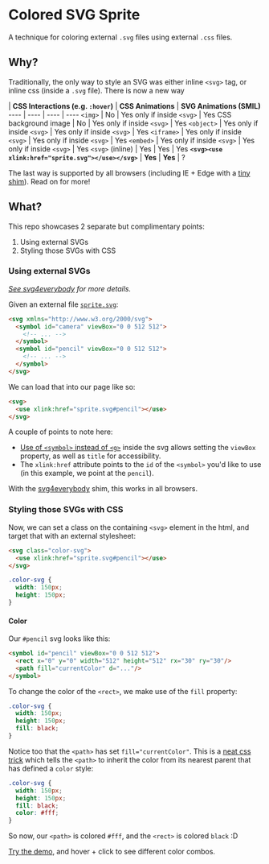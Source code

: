 # Colored SVG Sprite

A technique for coloring external `.svg` files using external `.css` files.

## Why?

Traditionally, the only way to style an SVG was either inline `<svg>` tag, or
inline css (inside a `.svg` file). There is now a new way

| **CSS Interactions (e.g. `:hover`)** | **CSS Animations** | **SVG Animations (SMIL)**
---- | ---- | ---- | ----
`<img>` | No | Yes only if inside `<svg>` | Yes
CSS background image | No | Yes only if inside `<svg>` | Yes
`<object>` | Yes only if inside `<svg>` | Yes only if inside `<svg>` | Yes
`<iframe>` | Yes only if inside `<svg>` | Yes only if inside `<svg>` | Yes
`<embed>` | Yes only if inside `<svg>` | Yes only if inside `<svg>` | Yes
`<svg>` (inline) | Yes | Yes | Yes
**`<svg><use xlink:href="sprite.svg"></use></svg>`** | **Yes** | **Yes** | ?

The last way is supported by all browsers (including IE + Edge with a [tiny
shim](https://github.com/jonathantneal/svg4everybody)). Read on for more!

## What?

This repo showcases 2 separate but complimentary points:

1. Using external SVGs
2. Styling those SVGs with CSS

### Using external SVGs

_[See svg4everybody](https://github.com/jonathantneal/svg4everybody) for more
details._

Given an external file [`sprite.svg`](sprite.svg):

```html
<svg xmlns="http://www.w3.org/2000/svg">
  <symbol id="camera" viewBox="0 0 512 512">
    <!-- ... -->
  </symbol>
  <symbol id="pencil" viewBox="0 0 512 512">
    <!-- ... -->
  </symbol>
</svg>
```

We can load that into our page like so:

```html
<svg>
  <use xlink:href="sprite.svg#pencil"></use>
</svg>
```

A couple of points to note here:

* [Use of `<symbol>` instead of
  `<g>`](https://css-tricks.com/svg-symbol-good-choice-icons/) inside the svg
  allows setting the `viewBox` property, as well as `title` for accessibility.
* The `xlink:href` attribute points to the `id` of the `<symbol>` you'd like to
  use (in this example, we point at the `pencil`).

With the [svg4everybody](https://github.com/jonathantneal/svg4everybody) shim,
this works in all browsers.

### Styling those SVGs with CSS

Now, we can set a class on the containing `<svg>` element in the html, and target that with an external stylesheet:

```html
<svg class="color-svg">
  <use xlink:href="sprite.svg#pencil"></use>
</svg>
```

```css
.color-svg {
  width: 150px;
  height: 150px;
}
```

#### Color

Our `#pencil` svg looks like this:

```html
<symbol id="pencil" viewBox="0 0 512 512">
  <rect x="0" y="0" width="512" height="512" rx="30" ry="30"/>
  <path fill="currentColor" d="..."/>
</symbol>
```

To change the color of the `<rect>`, we make use of the `fill` property:

```css
.color-svg {
  width: 150px;
  height: 150px;
  fill: black;
}
```

Notice too that the `<path>` has set `fill="currentColor"`. This is a [neat css
trick](http://codepen.io/FWeinb/post/quick-tip-svg-use-style-two-colors) which
tells the `<path>` to inherit the color from its nearest parent that has
defined a `color` style:

```css
.color-svg {
  width: 150px;
  height: 150px;
  fill: black;
  color: #fff;
}
```

So now, our `<path>` is colored `#fff`, and the `<rect>` is colored `black` :D

[Try the demo](http://jesstelford.github.io/color-svg-sprite), and hover + click to see different color combos.
